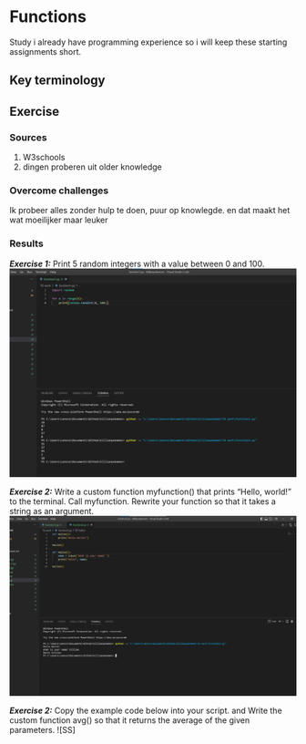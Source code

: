 # Functions
Study
i already have programming experience so i will keep these starting assignments short.

## Key terminology




## Exercise
### Sources
1. W3schools
2. dingen proberen uit older knowledge

### Overcome challenges
Ik probeer alles zonder hulp te doen, puur op knowlegde. en dat maakt het wat moeilijker maar leuker

### Results

***Exercise 1:*** Print 5 random integers with a value between 0 and 100.
![SS](/00_includes/python%20pics%205%2C6%2C7%2C8/function1.png)

***Exercise 2:*** Write a custom function myfunction() that prints “Hello, world!” to the terminal. Call myfunction.
Rewrite your function so that it takes a string as an argument.
![SS](/00_includes/python%20pics%205%2C6%2C7%2C8/function2.png)

***Exercise 2:*** Copy the example code below into your script. and Write the custom function avg() so that it returns the average of the given parameters.
![SS]

